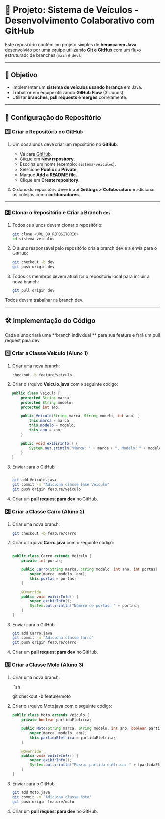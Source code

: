 # 📌 Projeto: Sistema de Veículos - Desenvolvimento Colaborativo com GitHub

Este repositório contém um projeto simples de **herança em Java**, desenvolvido por uma equipe utilizando **Git e GitHub** com um fluxo estruturado de branches (`main` e `dev`).

---

## 🚀 Objetivo
- Implementar um **sistema de veículos usando herança** em Java.
- Trabalhar em equipe utilizando **GitHub Flow** (3 alunos).
- Utilizar **branches, pull requests e merges** corretamente.

---

## 🔧 Configuração do Repositório

### 1️⃣ Criar o Repositório no GitHub
1. Um dos alunos deve criar um repositório no **GitHub**:
   - Vá para [GitHub](https://github.com).
   - Clique em **New repository**.
   - Escolha um nome (exemplo: `sistema-veiculos`).
   - Selecione **Public** ou **Private**.
   - Marque **Add a README file**.
   - Clique em **Create repository**.

2. O dono do repositório deve ir até **Settings > Collaborators** e adicionar os colegas como **colaboradores**.

---

### 2️⃣ Clonar o Repositório e Criar a Branch `dev`
1. Todos os alunos devem clonar o repositório:

   ```sh
   git clone <URL_DO_REPOSITORIO>
   cd sistema-veiculos
   
2. O aluno responsável pelo repositório cria a branch dev e a envia para o GitHub:

   ```sh
   git checkout -b dev
   git push origin dev
   
3. Todos os membros devem atualizar o repositório local para incluir a nova branch:

   ```sh
   git pull origin dev

Todos devem trabalhar na branch dev.

---

## 🛠️ Implementação do Código

Cada aluno criará uma **branch individual ** para sua feature e fará um pull request para dev.
### 1️⃣ Criar a Classe Veiculo (Aluno 1)

1. Criar uma nova branch:

   ```sh
   checkout -b feature/veiculo

2. Criar o arquivo **Veiculo.java** com o seguinte código:

```java
   public class Veiculo {
       protected String marca;
       protected String modelo;
       protected int ano;
   
       public Veiculo(String marca, String modelo, int ano) {
           this.marca = marca;
           this.modelo = modelo;
           this.ano = ano;
       }
   
       public void exibirInfo() {
           System.out.println("Marca: " + marca + ", Modelo: " + modelo + ", Ano: " + ano);
       }
   }
```
3. Enviar para o GitHub:

   ```sh
   
   git add Veiculo.java
   git commit -m "Adiciona classe base Veiculo"
   git push origin feature/veiculo

4. Criar um **pull request para dev** no GitHub.

### 2️⃣ Criar a Classe Carro (Aluno 2)

1. Criar uma nova branch:

   ```sh
   git checkout -b feature/carro

2. Criar o arquivo **Carro.java** com o seguinte código:

   ```java
   
   public class Carro extends Veiculo {
       private int portas;
   
       public Carro(String marca, String modelo, int ano, int portas) {
           super(marca, modelo, ano);
           this.portas = portas;
       }
   
       @Override
       public void exibirInfo() {
           super.exibirInfo();
           System.out.println("Número de portas: " + portas);
       }
   }

3. Enviar para o GitHub:

   ```sh
   git add Carro.java
   git commit -m "Adiciona classe Carro"
   git push origin feature/carro

4. Criar um **pull request para dev** no GitHub.

### 3️⃣ Criar a Classe Moto (Aluno 3)

1. Criar uma nova branch:

   ``sh
   
   git checkout -b feature/moto

2. Criar o arquivo Moto.java com o seguinte código:

   ```java
   public class Moto extends Veiculo {
       private boolean partidaEletrica;
   
       public Moto(String marca, String modelo, int ano, boolean partidaEletrica) {
           super(marca, modelo, ano);
           this.partidaEletrica = partidaEletrica;
       }
   
       @Override
       public void exibirInfo() {
           super.exibirInfo();
           System.out.println("Possui partida elétrica: " + (partidaEletrica ? "Sim" : "Não"));
       }
   }

3. Enviar para o GitHub:

   ```sh
   git add Moto.java
   git commit -m "Adiciona classe Moto"
   git push origin feature/moto

4. Criar um **pull request para dev** no GitHub.
